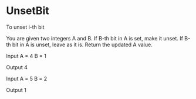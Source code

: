 # UnsetBit
To unset i-th bit

You are given two integers A and B.
If B-th bit in A is set, make it unset.
If B-th bit in A is unset, leave as it is.
Return the updated A value.

Input
A = 4
B = 1

Output
4

Input
A = 5
B = 2

Output
1
